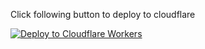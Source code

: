 Click following button to deploy to cloudflare

[![Deploy to Cloudflare Workers](https://deploy.workers.cloudflare.com/button)](https://deploy.workers.cloudflare.com/?url=https://github.com/arunaimtell/service5)

